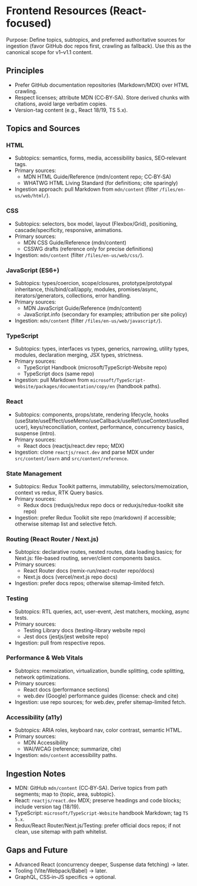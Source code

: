 # Frontend Resources (React-focused)

Purpose: Define topics, subtopics, and preferred authoritative sources for ingestion (favor GitHub doc repos first, crawling as fallback). Use this as the canonical scope for v1–v1.1 content.

## Principles

- Prefer GitHub documentation repositories (Markdown/MDX) over HTML crawling.
- Respect licenses; attribute MDN (CC‑BY‑SA). Store derived chunks with citations, avoid large verbatim copies.
- Version-tag content (e.g., React 18/19, TS 5.x).

## Topics and Sources

### HTML

- Subtopics: semantics, forms, media, accessibility basics, SEO‑relevant tags.
- Primary sources:
  - MDN HTML Guide/Reference (mdn/content repo; CC‑BY‑SA)
  - WHATWG HTML Living Standard (for definitions; cite sparingly)
- Ingestion approach: pull Markdown from `mdn/content` (filter `/files/en-us/web/html/`).

### CSS

- Subtopics: selectors, box model, layout (Flexbox/Grid), positioning, cascade/specificity, responsive, animations.
- Primary sources:
  - MDN CSS Guide/Reference (mdn/content)
  - CSSWG drafts (reference only for precise definitions)
- Ingestion: `mdn/content` (filter `/files/en-us/web/css/`).

### JavaScript (ES6+)

- Subtopics: types/coercion, scope/closures, prototype/prototypal inheritance, this/bind/call/apply, modules, promises/async, iterators/generators, collections, error handling.
- Primary sources:
  - MDN JavaScript Guide/Reference (mdn/content)
  - JavaScript.info (secondary for examples; attribution per site policy)
- Ingestion: `mdn/content` (filter `/files/en-us/web/javascript/`).

### TypeScript

- Subtopics: types, interfaces vs types, generics, narrowing, utility types, modules, declaration merging, JSX types, strictness.
- Primary sources:
  - TypeScript Handbook (microsoft/TypeScript-Website repo)
  - TypeScript docs (same repo)
- Ingestion: pull Markdown from `microsoft/TypeScript-Website/packages/documentation/copy/en` (handbook paths).

### React

- Subtopics: components, props/state, rendering lifecycle, hooks (useState/useEffect/useMemo/useCallback/useRef/useContext/useReducer), keys/reconciliation, context, performance, concurrency basics, suspense (intro).
- Primary sources:
  - React docs (reactjs/react.dev repo; MDX)
- Ingestion: clone `reactjs/react.dev` and parse MDX under `src/content/learn` and `src/content/reference`.

### State Management

- Subtopics: Redux Toolkit patterns, immutability, selectors/memoization, context vs redux, RTK Query basics.
- Primary sources:
  - Redux docs (reduxjs/redux repo docs or reduxjs/redux-toolkit site repo)
- Ingestion: prefer Redux Toolkit site repo (markdown) if accessible; otherwise sitemap list and selective fetch.

### Routing (React Router / Next.js)

- Subtopics: declarative routes, nested routes, data loading basics; for Next.js: file-based routing, server/client components basics.
- Primary sources:
  - React Router docs (remix-run/react-router repo/docs)
  - Next.js docs (vercel/next.js repo docs)
- Ingestion: prefer docs repos; otherwise sitemap-limited fetch.

### Testing

- Subtopics: RTL queries, act, user-event, Jest matchers, mocking, async tests.
- Primary sources:
  - Testing Library docs (testing-library website repo)
  - Jest docs (jestjs/jest website repo)
- Ingestion: pull from respective repos.

### Performance & Web Vitals

- Subtopics: memoization, virtualization, bundle splitting, code splitting, network optimizations.
- Primary sources:
  - React docs (performance sections)
  - web.dev (Google) performance guides (license: check and cite)
- Ingestion: use repo sources; for web.dev, prefer sitemap-limited fetch.

### Accessibility (a11y)

- Subtopics: ARIA roles, keyboard nav, color contrast, semantic HTML.
- Primary sources:
  - MDN Accessibility
  - WAI/WCAG (reference; summarize, cite)
- Ingestion: `mdn/content` accessibility paths.

## Ingestion Notes

- MDN: GitHub `mdn/content` (CC‑BY‑SA). Derive topics from path segments; map to {topic, area, subtopic}.
- React: `reactjs/react.dev` MDX; preserve headings and code blocks; include version tag (18/19).
- TypeScript: `microsoft/TypeScript-Website` handbook Markdown; tag `TS 5.x`.
- Redux/React Router/Next.js/Testing: prefer official docs repos; if not clean, use sitemap with path whitelist.

## Gaps and Future

- Advanced React (concurrency deeper, Suspense data fetching) → later.
- Tooling (Vite/Webpack/Babel) → later.
- GraphQL, CSS‑in‑JS specifics → optional.
